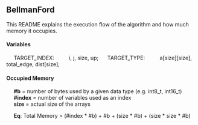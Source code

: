 ## BellmanFord 
This README explains the execution flow of the algorithm and how much memory it occupies.

#### Variables
&nbsp;&nbsp;&nbsp;&nbsp; TARGET_INDEX:
&nbsp;&nbsp;&nbsp;&nbsp;&nbsp;&nbsp;&nbsp;&nbsp; i, j, size, up; 
&nbsp;&nbsp;&nbsp;&nbsp; TARGET_TYPE:
&nbsp;&nbsp;&nbsp;&nbsp;&nbsp;&nbsp;&nbsp;&nbsp; a[size][size], total_edge, dist[size];
#### Occupied Memory
&nbsp;&nbsp;&nbsp;&nbsp; **#b** = number of bytes used by a given data type (e.g. int8_t, int16_t)  
&nbsp;&nbsp;&nbsp;&nbsp; **#index** = number of variables used as an index  
&nbsp;&nbsp;&nbsp;&nbsp; **size** = actual size of the arrays  

&nbsp;&nbsp;&nbsp;&nbsp; **Eq**: Total Memory > (#index * #b) + #b + (size * #b) + (size * size * #b)
